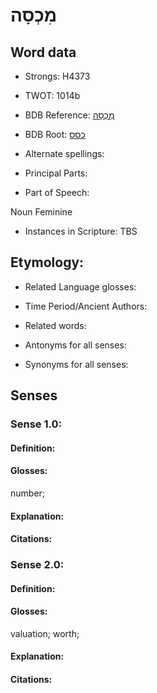 # מִכְסָה

<!-- Status: S2="NeedsEdits" -->
<!-- Lexica used for edits:   -->

## Word data

* Strongs: H4373

* TWOT: 1014b

* BDB Reference: [מִכְסָה](rc://en/bdb/dict/k.cl.ac)

* BDB Root: [כסס](rc://en/bdb/dict/k.cl.aa)

* Alternate spellings:

* Principal Parts:

* Part of Speech:

Noun Feminine

* Instances in Scripture: TBS

## Etymology:

* Related Language glosses:

* Time Period/Ancient Authors:

* Related words:

* Antonyms for all senses:

* Synonyms for all senses:

## Senses

### Sense 1.0:

#### Definition:

#### Glosses:

number; 

#### Explanation:

#### Citations:



### Sense 2.0:

#### Definition:

#### Glosses:

valuation; worth; 

#### Explanation:

#### Citations:



